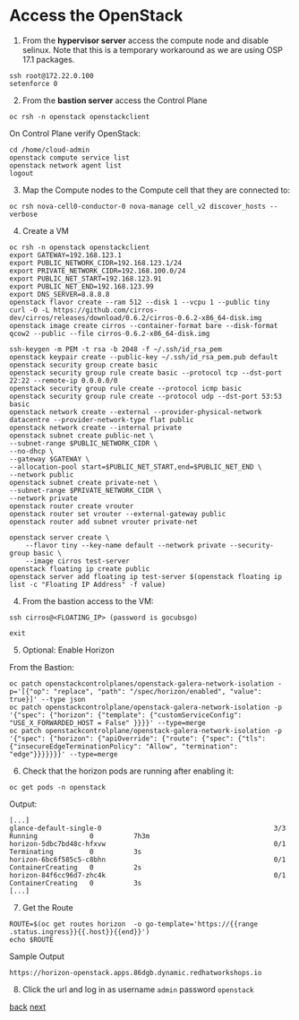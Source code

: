 # Access the OpenStack

1. From the **hypervisor server** access the compute node and disable selinux. Note that this is a temporary workaround as we are using OSP 17.1 packages. 
```
ssh root@172.22.0.100
setenforce 0
```

2. From the **bastion server** access the Control Plane

```
oc rsh -n openstack openstackclient
```

On Control Plane verify OpenStack:
```
cd /home/cloud-admin
openstack compute service list
openstack network agent list
logout
```
3. Map the Compute nodes to the Compute cell that they are connected to:
```
oc rsh nova-cell0-conductor-0 nova-manage cell_v2 discover_hosts --verbose
```

4. Create a VM

```
oc rsh -n openstack openstackclient
export GATEWAY=192.168.123.1
export PUBLIC_NETWORK_CIDR=192.168.123.1/24
export PRIVATE_NETWORK_CIDR=192.168.100.0/24
export PUBLIC_NET_START=192.168.123.91
export PUBLIC_NET_END=192.168.123.99
export DNS_SERVER=8.8.8.8
openstack flavor create --ram 512 --disk 1 --vcpu 1 --public tiny
curl -O -L https://github.com/cirros-dev/cirros/releases/download/0.6.2/cirros-0.6.2-x86_64-disk.img
openstack image create cirros --container-format bare --disk-format qcow2 --public --file cirros-0.6.2-x86_64-disk.img

ssh-keygen -m PEM -t rsa -b 2048 -f ~/.ssh/id_rsa_pem
openstack keypair create --public-key ~/.ssh/id_rsa_pem.pub default
openstack security group create basic
openstack security group rule create basic --protocol tcp --dst-port 22:22 --remote-ip 0.0.0.0/0
openstack security group rule create --protocol icmp basic
openstack security group rule create --protocol udp --dst-port 53:53 basic
openstack network create --external --provider-physical-network datacentre --provider-network-type flat public
openstack network create --internal private
openstack subnet create public-net \
--subnet-range $PUBLIC_NETWORK_CIDR \
--no-dhcp \
--gateway $GATEWAY \
--allocation-pool start=$PUBLIC_NET_START,end=$PUBLIC_NET_END \
--network public
openstack subnet create private-net \
--subnet-range $PRIVATE_NETWORK_CIDR \
--network private
openstack router create vrouter
openstack router set vrouter --external-gateway public
openstack router add subnet vrouter private-net

openstack server create \
    --flavor tiny --key-name default --network private --security-group basic \
    --image cirros test-server
openstack floating ip create public
openstack server add floating ip test-server $(openstack floating ip list -c "Floating IP Address" -f value)
```
4. From the bastion access to the VM:

```
ssh cirros@<FLOATING_IP> (password is gocubsgo)
```

```
exit
```

5. Optional: Enable Horizon

From the Bastion:

```
oc patch openstackcontrolplanes/openstack-galera-network-isolation -p='[{"op": "replace", "path": "/spec/horizon/enabled", "value": true}]' --type json
oc patch openstackcontrolplane/openstack-galera-network-isolation -p '{"spec": {"horizon": {"template": {"customServiceConfig": "USE_X_FORWARDED_HOST = False" }}}}' --type=merge
oc patch openstackcontrolplane/openstack-galera-network-isolation -p '{"spec": {"horizon": {"apiOverride": {"route": {"spec": {"tls": {"insecureEdgeTerminationPolicy": "Allow", "termination": "edge"}}}}}}}' --type=merge
```

6. Check that the horizon pods are running after enabling it:

```
oc get pods -n openstack
```
Output:

```
[...]
glance-default-single-0                                           3/3     Running             0          7h3m
horizon-5dbc7bd48c-hfxvw                                          0/1     Terminating         0          3s
horizon-6bc6f585c5-c8bhn                                          0/1     ContainerCreating   0          2s
horizon-84f6cc96d7-zhc4k                                          0/1     ContainerCreating   0          3s
[...]
```

7. Get the Route

```
ROUTE=$(oc get routes horizon  -o go-template='https://{{range .status.ingress}}{{.host}}{{end}}')
echo $ROUTE
```

Sample Output
```
https://horizon-openstack.apps.86dgb.dynamic.redhatworkshops.io
```

8. Click the url and log in as username `admin` password `openstack`


[back](create-dp.md) [next](scale-out.md)
